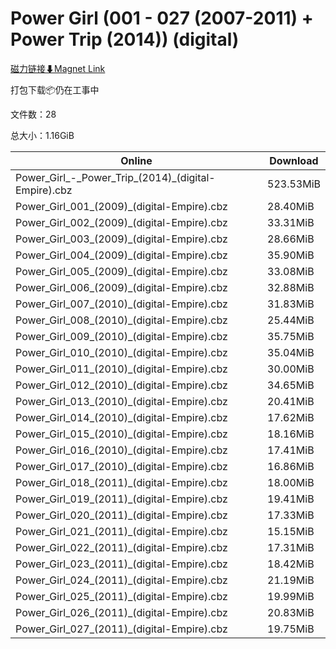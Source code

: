 # Power Girl (001 - 027 (2007-2011) + Power Trip (2014)) (digital)

[磁力链接⬇Magnet Link](magnet:?xt=urn:btih:f971edbb751a6c4f52a8adf579f20d3c11c8a6a9&dn=Power%20Girl%20%28001%20-%20027%20%282007-2011%29%20%2B%20Power%20Trip%20%282014%29%29%20%28digital%29)

打包下载📦仍在工事中

文件数：28

总大小：1.16GiB

Online | Download
--- | ---
Power\_Girl\_-\_Power\_Trip\_(2014)\_(digital-Empire).cbz | 523.53MiB
Power\_Girl\_001\_(2009)\_(digital-Empire).cbz | 28.40MiB
Power\_Girl\_002\_(2009)\_(digital-Empire).cbz | 33.31MiB
Power\_Girl\_003\_(2009)\_(digital-Empire).cbz | 28.66MiB
Power\_Girl\_004\_(2009)\_(digital-Empire).cbz | 35.90MiB
Power\_Girl\_005\_(2009)\_(digital-Empire).cbz | 33.08MiB
Power\_Girl\_006\_(2009)\_(digital-Empire).cbz | 32.88MiB
Power\_Girl\_007\_(2010)\_(digital-Empire).cbz | 31.83MiB
Power\_Girl\_008\_(2010)\_(digital-Empire).cbz | 25.44MiB
Power\_Girl\_009\_(2010)\_(digital-Empire).cbz | 35.75MiB
Power\_Girl\_010\_(2010)\_(digital-Empire).cbz | 35.04MiB
Power\_Girl\_011\_(2010)\_(digital-Empire).cbz | 30.00MiB
Power\_Girl\_012\_(2010)\_(digital-Empire).cbz | 34.65MiB
Power\_Girl\_013\_(2010)\_(digital-Empire).cbz | 20.41MiB
Power\_Girl\_014\_(2010)\_(digital-Empire).cbz | 17.62MiB
Power\_Girl\_015\_(2010)\_(digital-Empire).cbz | 18.16MiB
Power\_Girl\_016\_(2010)\_(digital-Empire).cbz | 17.41MiB
Power\_Girl\_017\_(2010)\_(digital-Empire).cbz | 16.86MiB
Power\_Girl\_018\_(2011)\_(digital-Empire).cbz | 18.00MiB
Power\_Girl\_019\_(2011)\_(digital-Empire).cbz | 19.41MiB
Power\_Girl\_020\_(2011)\_(digital-Empire).cbz | 17.33MiB
Power\_Girl\_021\_(2011)\_(digital-Empire).cbz | 15.15MiB
Power\_Girl\_022\_(2011)\_(digital-Empire).cbz | 17.31MiB
Power\_Girl\_023\_(2011)\_(digital-Empire).cbz | 18.42MiB
Power\_Girl\_024\_(2011)\_(digital-Empire).cbz | 21.19MiB
Power\_Girl\_025\_(2011)\_(digital-Empire).cbz | 19.99MiB
Power\_Girl\_026\_(2011)\_(digital-Empire).cbz | 20.83MiB
Power\_Girl\_027\_(2011)\_(digital-Empire).cbz | 19.75MiB